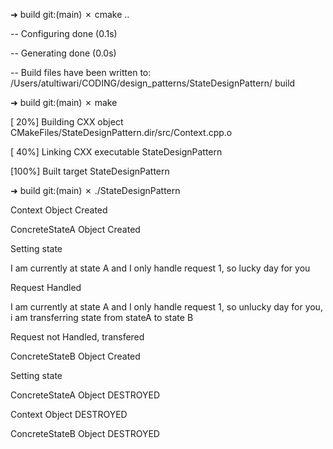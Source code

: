 ➜  build git:(main) ✗ cmake ..

-- Configuring done (0.1s)

-- Generating done (0.0s)

-- Build files have been written to: /Users/atultiwari/CODING/design_patterns/StateDesignPattern/
build

➜  build git:(main) ✗ make

[ 20%] Building CXX object CMakeFiles/StateDesignPattern.dir/src/Context.cpp.o

[ 40%] Linking CXX executable StateDesignPattern

[100%] Built target StateDesignPattern

➜  build git:(main) ✗ ./StateDesignPattern

Context Object Created

ConcreteStateA Object Created

Setting state

I am currently at state A and I only handle request 1, so lucky day for you

Request Handled

I am currently at state A and I only handle request 1, so unlucky day for you, i am transferring 
state from stateA to state B

Request not Handled, transfered

ConcreteStateB Object Created

Setting state

ConcreteStateA Object DESTROYED

Context Object DESTROYED

ConcreteStateB Object DESTROYED